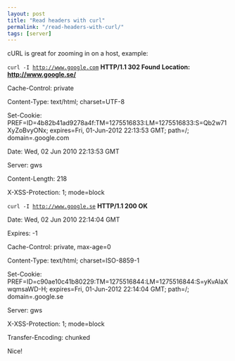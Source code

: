 ```yaml
---
layout: post
title: "Read headers with curl"
permalink: "/read-headers-with-curl/"
tags: [server]
---
```


cURL is great for zooming in on a host, example:

<code>curl -I <a href="http://www.google.com">http://www.google.com</a></code>
<strong>HTTP/1.1 302 Found</strong>
<strong>Location: <a href="http://www.google.se/">http://www.google.se/</a></strong>

Cache-Control: private

Content-Type: text/html; charset=UTF-8

Set-Cookie: PREF=ID=4b82b41ad9278a4f:TM=1275516833:LM=1275516833:S=Qb2w71XyZoBvyONx; expires=Fri, 01-Jun-2012 22:13:53 GMT; path=/; domain=.google.com

Date: Wed, 02 Jun 2010 22:13:53 GMT

Server: gws

Content-Length: 218

X-XSS-Protection: 1; mode=block

<code>curl -I <a href="http://www.google.se">http://www.google.se</a></code>
<strong>HTTP/1.1 200 OK</strong>

Date: Wed, 02 Jun 2010 22:14:04 GMT

Expires: -1

Cache-Control: private, max-age=0

Content-Type: text/html; charset=ISO-8859-1

Set-Cookie: PREF=ID=c90ae10c41b80229:TM=1275516844:LM=1275516844:S=yKvAIaXwqmsaWD-H; expires=Fri, 01-Jun-2012 22:14:04 GMT; path=/; domain=.google.se

Server: gws

X-XSS-Protection: 1; mode=block

Transfer-Encoding: chunked

Nice!
